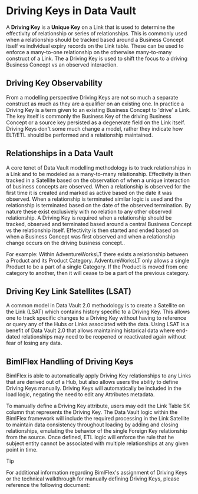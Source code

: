 # Driving Keys in Data Vault

A **Driving Key** is a **Unique Key** on a Link that is used to determine the effectivity of relationship or series of relationships.
This is commonly used when a relationship should be tracked based around a Business Concept itself vs individual expiry records on the Link table.
These can be used to enforce a many-to-one relationship on the otherwise many-to-many construct of a Link.
The a Driving Key is used to shift the focus to a driving Business Concept vs an observed interaction.

## Driving Key Observability

From a modelling perspective Driving Keys are not so much a separate construct as much as they are a qualifier on an existing one.
In practice a Driving Key is a term given to an existing Business Concept to 'drive' a Link.
The key itself is commonly the Business Key of the driving Business Concept or a source key persisted as a degenerate field on the Link itself.
Driving Keys don't some much change a model, rather they indicate how ELT/ETL should be performed and a relationship maintained.

## Relationships in a Data Vault

A core tenet of Data Vault modelling methodology is to track relationships in a Link and to be modeled as a many-to-many relationship.
Effectivity is then tracked in a Satellite based on the observation of when a unique interaction of business concepts are observed.
When a relationship is observed for the first time it is created and marked as active based on the date it was observed.
When a relationship is terminated similar logic is used and the relationship is terminated based on the date of the observed termination.
By nature these exist exclusively with no relation to any other observed relationship.
A Driving Key is required when a relationship should be tracked, observed and terminated based around a central Business Concept vs the relationship itself.
Effectivity is then started and ended based on when a Business Concept was first observed and when a relationship change occurs on the driving business concept..

<!--
### Tracking by Historical Relationship
##  TODO: Outline example of a normal Link lifecycle demonstrating no relationship or importance to any other record. ##
##  TODO: Also highlight the ability to accommodate a shift from many-to-on => many-to-many without issue. ##
-->

<!--
### Tracking by Driving Key
##  TODO: Outline example of a Driving Key and demonstrate the termination of a new relationship coming into a driving key. ##
##  TODO: Also highlight the requirement of a many-to-one and the potential pitfalls. ##
-->

For example: Within AdventureWorksLT there exists a relationship between a Product and its Product Category. AdventureWorksLT only allows a single Product to be a part of a single Category. If the Product is moved from one category to another, then it will cease to be a part of the previous category.

<!-- Refactor below into above examples. -->
## Driving Key Link Satellites (LSAT)

A common model in Data Vault 2.0 methodology is to create a Satellite on the Link (LSAT) which contains history specific to a Driving Key.
This allows one to track specific changes to a Driving Key without having to reference or query any of the Hubs or Links associated with the data.
Using LSAT is a benefit of Data Vault 2.0 that allows maintaining historical data where end-dated relationships may need to be reopened or reactivated again without fear of losing any data.

## BimlFlex Handling of Driving Keys

<!-- TODO: Clarify requirements for the automatic application of a driving key along with the reason it can be applied.  -->
BimlFlex is able to automatically apply Driving Key relationships to any Links that are derived out of a Hub, but also allows users the ability to define Driving Keys manually.
Driving Keys will automatically be included in the load logic, negating the need to edit any Attributes metadata.
<!-- TODO: Show screens of the process in BimlFlex.  -->
To manually define a Driving Key attribute, users may edit the Link Table SK column that represents the Driving Key.
The Data Vault logic within the BimlFlex framework will include the required processing in the Link Satellite to maintain data consistency throughout loading by adding and closing relationships, emulating the behavior of the single Foreign Key relationship from the source.
Once defined, ETL logic will enforce the rule that he subject entity cannot be associated with multiple relationships at any given point in time.

> [!TIP]
> For additional information regarding BimlFlex's assignment of Driving Keys or the technical walkthrough for manually defining Driving Keys, please reference the following document:
